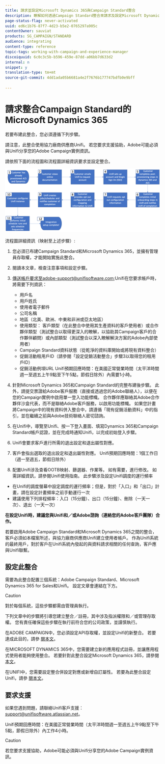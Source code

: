 ```yaml
---
title: 請求並設定Microsoft Dynamics 365與Campaign Standard整合
description: 瞭解如何透過Campaign Standard整合來請求及設定Microsoft Dynamics 365
page-status-flag: never-activated
uuid: ed6c1b76-87f7-4d23-b5e2-0765297a905c
contentOwner: sauviat
products: SG_CAMPAIGN/STANDARD
audience: integrating
content-type: reference
topic-tags: working-with-campaign-and-experience-manager
discoiquuid: 6c0c3c5b-b596-459e-87dd-a06bb7d633d2
internal: n
snippet: y
translation-type: tm+mt
source-git-commit: 4dd1ada05b6681a4e2f7676b177747bdfb0e9bff

---
```



# 請求整合Campaign Standard的Microsoft Dynamics 365

若要布建此整合，您必須遵循下列步驟。

請注意，此整合使用協力廠商供應商Unifi。  若您要求支援協助，Adobe可能必須與Unifi分享您的Adobe Campaign實例資訊。

請依照下面的流程圖和流程圖詳細資訊要求並設定整合。

![](assets/provisioning-wf.png)

流程圖詳細資訊（映射至上述步驟）:

1. 您必須已布建Campaign Standard和Microsoft Dynamics 365，並擁有管理員存取權，才能開始實施此整合。

1. 閱讀本文章，檢查注意事項和設定步驟。

1. 傳送帳戶要求至adobe-support@unifisoftware.com;Unifi在您要求帳戶時，將需要下列資訊：
   * 用戶名
   * 用戶姓氏
   * 使用者電子郵件
   * 公司名稱
   * 地區（北美、歐洲、中東和非洲或亞太地區）
   * 使用類型： 客戶類型（在此整合中使用其生產資料的客戶使用者）或合作夥伴類型（測試整合以取得更深入的瞭解，以協助其Campaign客戶的合作夥伴顧問）或內部類型（測試整合以深入瞭解解決方案的Adobe內部使用者）
   * Campaign Standard資料狀態（從乾淨的資料庫開始或將現有資料整合）
   * 促銷活動租用戶ID（請參閱「設定促銷活動整合」步驟3以取得您的租用戶ID）
   * 促銷活動例項URL
   Unifi預期回應時間：在美國正常營業時間（太平洋時間週一至週五上午9點至下午5點，節假日除外）內需要1小時。

1. 針對Microsoft Dynamics 365和Campaign Standard的完整布建後步驟。
此外，請提交票證給Adobe客戶服務（直接或透過您的Adobe聯絡人），以便在您的Campaign實例中啟用單一登入功能標幟。 合作夥伴應聯絡其Adobe合作夥伴沙盒代表，而不是聯絡Adobe客戶服務，以啟用功能標幟。
如果您計畫將Campaign中的現有資料併入整合中，請遵循「現有促銷活動資料」中的指引，並在繼續之前與Adobe技術聯絡人密切諮詢。

1. 在Unifi中，導覽至Unifi、按一下登入畫面、填寫Dynamics 365和Campaign Standard帳戶認證，並在完成時通知Unifi，以完成初始登入步驟。

1. Unifi會要求客戶進行所需的退出設定和退出屬性對應。

1. 客戶會指出選取的退出設定和退出屬性對應。
Unifi預期回應時間：1個工作日（週一至週五，節假日除外）

1. 配置Unifi涉及查看OOTB映射、篩選器、作業等。 如有需要，進行修改。  如需詳細資訊，請參閱Unifi使用指南。
此步驟涉及設定Unifi調度的運行頻率
* 在Unifi的調度螢幕中設定調度的運行頻率；但是，對於「入口」和「出口」計畫，請在設定計畫頻率之前手動運行一次
* 建議使用下列排程頻率：入口（15分鐘）、出口（15分鐘）、刪除（一天一次）、退出（一天一次）

**在設定Unifi時，建議您與Unifi和／或Adobe諮詢（連絡您的Adobe客戶團隊）合作。**

若要啟用Adobe Campaign Standard和Microsoft Dynamics 365之間的整合，客戶必須如本檔案所述，與協力廠商供應商Unifi建立使用者帳戶。   作為Unifi系統的最終用戶，對於客戶在Unifi系統內發起的與資料請求相關的任何查詢，客戶應與Unifi聯繫。

## 設定此整合

需要為此整合配置三個系統：Adobe Campaign Standard、Microsoft Dynamics 365 for Sales和Unifi。 設定文章會連結在下方。

>[!CAUTION]
>
>對於每個系統，這些步驟都需由管理員執行。
>
>下列文章中的步驟將引導您建立整合／註冊，其中涉及指派權限和／或管理存取權。  您有責任確保這些步驟在執行前符合您的公司政策，並謹慎執行。

在ADOBE CAMPAIGN中，您必須設定API存取權，並設定Unifi的新整合。 若要達成此目的，請參 [閱本文](../../integrating/using/configure-adobe-io-for-ms-dynamic.md)。

在MICROSOFT DYNAMICS 365中，您需要建立新的應用程式註冊，並讓應用程式使用者能夠使用整合。  若要針對此整合設定Microsoft Dynamics 365，請參閱 [本文](../../integrating/using/configure-microsoft-dynamics-365-for-campaign-integration.md)。

在UNIFI中，您需要設定整合併設定對應或新增自訂屬性。 若要為此整合設定Unifi，請參 [閱本文](../../integrating/using/configure-unifi-for-microsoft-dynamics-365-integration.md)。

## 要求支援

如果您遇到問題，請聯絡Unifi客戶支援： [support@unifisoftware.atlassian.net](mailto:support@unifisoftware.atlassian.net)。

Unifi預期回應時間：在美國正常營業時間（太平洋時間週一至週五上午9點至下午5點，節假日除外）內工作4小時。

>[!CAUTION]
>
>若您要求支援協助，Adobe可能必須與Unifi分享您的Adobe Campaign實例資訊。